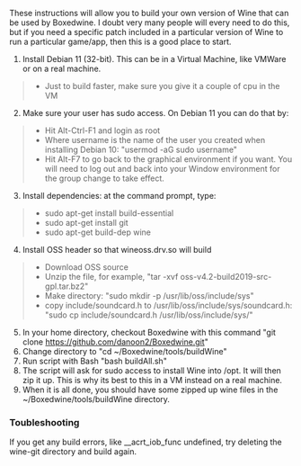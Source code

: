 These instructions will allow you to build your own version of Wine that can be used by Boxedwine.  I doubt very many people will every need to do this, but if you need a specific patch included in a particular version of Wine to run a particular game/app, then this is a good place to start.

1. Install Debian 11 (32-bit). This can be in a Virtual Machine, like VMWare or on a real machine.
> * Just to build faster, make sure you give it a couple of cpu in the VM
2. Make sure your user has sudo access. On Debian 11 you can do that by:
> * Hit Alt-Ctrl-F1 and login as root
> * Where username is the name of the user you created when installing Debian 10: "usermod -aG sudo username"
> * Hit Alt-F7 to go back to the graphical environment if you want. You will need to log out and back into your Window environment for the group change to take effect.
3. Install dependencies: at the command prompt, type:
> * sudo apt-get install build-essential
> * sudo apt-get install git
> * sudo apt-get build-dep wine
4. Install OSS header so that wineoss.drv.so will build
> * Download OSS source
> * Unzip the file, for example, "tar -xvf oss-v4.2-build2019-src-gpl.tar.bz2"
> * Make directory: "sudo mkdir -p /usr/lib/oss/include/sys"
> * copy include/soundcard.h to /usr/lib/oss/include/sys/soundcard.h: "sudo cp include/soundcard.h /usr/lib/oss/include/sys/"
5. In your home directory, checkout Boxedwine with this command "git clone https://github.com/danoon2/Boxedwine.git"
6. Change directory to "cd ~/Boxedwine/tools/buildWine"
7. Run script with Bash "bash buildAll.sh"
8. The script will ask for sudo access to install Wine into /opt. It will then zip it up. This is why its best to this in a VM instead on a real machine.
9. When it is all done, you should have some zipped up wine files in the ~/Boxedwine/tools/buildWine directory.

### Toubleshooting
If you get any build errors, like __acrt_iob_func undefined, try deleting the wine-git directory and build again.